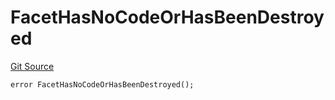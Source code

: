 # FacetHasNoCodeOrHasBeenDestroyed
[Git Source](https://github.com/thrackle-io/tron/blob/6347e28a06cfe8dcc416f54eea2d35ee6b0ce9fd/src/client/token/handler/diamond/HandlerDiamond.sol)


```solidity
error FacetHasNoCodeOrHasBeenDestroyed();
```


